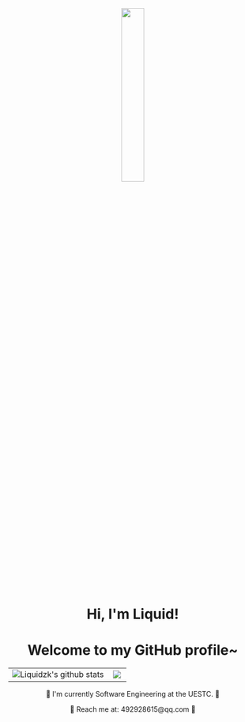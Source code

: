 <div align="center"><img src="https://media.giphy.com/media/O1BCi4IB18nSg9mvu2/giphy.gif" width = "30%" /></div>


<h1 align="center">Hi, I'm Liquid</a>!</h1>
<h1 align="center">Welcome to my GitHub profile~ </h1>


<div align="center">
  <table>
    <tr>
      <td align="center">
         <a href="https://github.com/Liquidzk"><img src="https://github-readme-stats.vercel.app/api?username=Liquidzk&show_icon=true&hide_border=true" align="left" alt="Liquidzk's github stats">
      </td>
      <td align="center">
         <a href="https://github.com/Liquidzk"><img src="https://github-readme-stats.vercel.app/api/top-langs/?username=Liquidzk&layout=compact&langs_count=10&hide_border=true" align="left" >
      </td>
    </tr>
  </table>
</div>




<p align="center">📕 I'm currently Software Engineering at the UESTC. 📕</p>

<p align="center">📧 Reach me at: 492928615@qq.com 📧</p>









<!--
**Liquidzk/Liquidzk** is a ✨ _special_ ✨ repository because its `README.md` (this file) appears on your GitHub profile.

Here are some ideas to get you started:

- 🔭 I’m currently working on ...
- 🌱 I’m currently learning ...
- 👯 I’m looking to collaborate on ...
- 🤔 I’m looking for help with ...
- 💬 Ask me about ...
- 📫 How to reach me: ...
- 😄 Pronouns: ...
- ⚡ Fun fact: ...
-->
